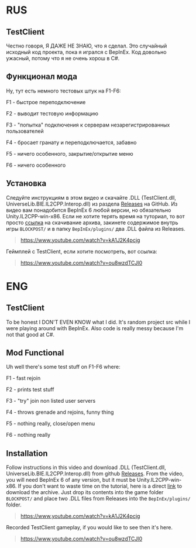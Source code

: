 # RUS

## TestClient  
Честно говоря, Я ДАЖЕ НЕ ЗНАЮ, что я сделал. Это случайный исходный код проекта, пока я игрался с BepInEx. Код довольно ужасный, потому что я не очень хорош в C#.  

## Функционал мода  
Ну, тут есть немного тестовых штук на F1-F6:

F1 - быстрое переподключение

F2 - выводит тестовую информацию

F3 - "попытка" подключения к серверам незарегистрированных пользователей

F4 - бросает гранату и переподключается, забавно

F5 - ничего особенного, закрытие/открытие меню

F6 - ничего особенного

## Установка  
Следуйте инструкциям в этом видео и скачайте .DLL (TestClient.dll, UniverseLib.BIE.IL2CPP.Interop.dll) из раздела [Releases](https://github.com/evoredact/test-client/releases/latest) на GitHub. Из видео вам понадобится BepInEx 6 любой версии, но обязательно Unity.IL2CPP-win-x86. Если не хотите терять время на туториал, то вот просто [ссылка](https://builds.bepinex.dev/projects/bepinex_be/733/BepInEx-Unity.IL2CPP-win-x86-6.0.0-be.733%2B995f049.zip) на скачивание архива, закинете содержимое внутрь игры `BLOCKPOST/` и в папку `BepInEx/plugins/` два .DLL файла из Releases.

> https://www.youtube.com/watch?v=kA1J2K4pcjg  

Геймплей с TestClient, если хотите посмотреть, вот ссылка:  
> https://www.youtube.com/watch?v=ou8wzdTCJl0

# ENG

## TestClient
To be honest I DON'T EVEN KNOW what I did. It's random project src while I were playing around with BepInEx. Also code is really messy because I'm not that good at C#.

## Mod Functional
Uh well there's some test stuff on F1-F6 where:

F1 - fast rejoin

F2 - prints test stuff

F3 - "try" join non listed user servers

F4 - throws grenade and rejoins, funny thing

F5 - nothing really, close/open menu

F6 - nothing really

## Installation
Follow instructions in this video and download .DLL (TestClient.dll, UniverseLib.BIE.IL2CPP.Interop.dll) from github [Releases](https://github.com/evoredact/test-client/releases/latest). From the video, you will need BepInEx 6 of any version, but it must be Unity.IL2CPP-win-x86. If you don't want to waste time on the tutorial, here is a direct [link](https://builds.bepinex.dev/projects/bepinex_be/733/BepInEx-Unity.IL2CPP-win-x86-6.0.0-be.733%2B995f049.zip) to download the archive. Just drop its contents into the game folder `BLOCKPOST/` and place two .DLL files from Releases into the `BepInEx/plugins/` folder.

> https://www.youtube.com/watch?v=kA1J2K4pcjg

Recorded TestClient gameplay, if you would like to see then it's here.
> https://www.youtube.com/watch?v=ou8wzdTCJl0
